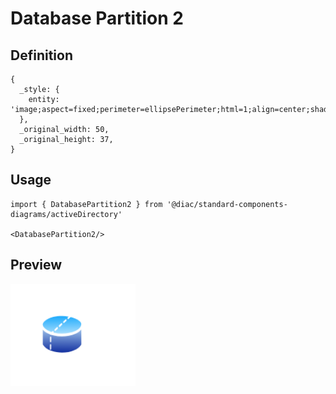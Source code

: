 # Database Partition 2

## Definition

```
{
  _style: { 
    entity: 'image;aspect=fixed;perimeter=ellipsePerimeter;html=1;align=center;shadow=0;dashed=0;spacingTop=3;image=img/lib/active_directory/database_partition_2.svg;strokeColor=none;',
  },
  _original_width: 50,
  _original_height: 37,
}
```

## Usage

```
import { DatabasePartition2 } from '@diac/standard-components-diagrams/activeDirectory'

<DatabasePartition2/>
```

## Preview

<img src="./database-partition-2.png" width="200"/>
